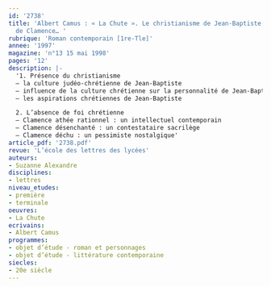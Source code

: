 ```yaml
---
id: '2738'
title: 'Albert Camus : « La Chute ». Le christianisme de Jean-Baptiste et le paganisme
  de Clamence… '
rubrique: 'Roman contemporain [1re-Tle]'
annee: '1997'
magazine: 'n°13 15 mai 1998'
pages: '12'
description: |-
  '1. Présence du christianisme
  – la culture judéo-chrétienne de Jean-Baptiste
  – influence de la culture chrétienne sur la personnalité de Jean-Baptiste
  – les aspirations chrétiennes de Jean-Baptiste

  2. L’absence de foi chrétienne
  – Clamence athée rationnel : un intellectuel contemporain
  – Clamence désenchanté : un contestataire sacrilège
  – Clamence déchu : un pessimiste nostalgique'
article_pdf: '2738.pdf'
revue: 'L’école des lettres des lycées'
auteurs:
- Suzanne Alexandre
disciplines:
- lettres
niveau_etudes:
- première
- terminale
oeuvres:
- La Chute
ecrivains:
- Albert Camus
programmes:
- objet d’étude - roman et personnages
- objet d’étude - littérature contemporaine
siecles:
- 20e siècle
---
```

